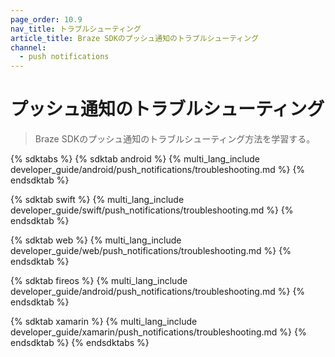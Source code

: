 ```yaml
---
page_order: 10.9
nav_title: トラブルシューティング
article_title: Braze SDKのプッシュ通知のトラブルシューティング
channel:
  - push notifications
---
```


# プッシュ通知のトラブルシューティング

> Braze SDKのプッシュ通知のトラブルシューティング方法を学習する。

{% sdktabs %}
{% sdktab android %}
{% multi_lang_include developer_guide/android/push_notifications/troubleshooting.md %}
{% endsdktab %}

{% sdktab swift %}
{% multi_lang_include developer_guide/swift/push_notifications/troubleshooting.md %}
{% endsdktab %}

{% sdktab web %}
{% multi_lang_include developer_guide/web/push_notifications/troubleshooting.md %}
{% endsdktab %}

{% sdktab fireos %}
{% multi_lang_include developer_guide/android/push_notifications/troubleshooting.md %}
{% endsdktab %}

{% sdktab xamarin %}
{% multi_lang_include developer_guide/xamarin/push_notifications/troubleshooting.md %}
{% endsdktab %}
{% endsdktabs %}
